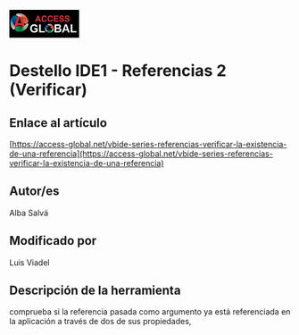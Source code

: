 ﻿![Access-global](/blob/main/Images/Logo1.png)
# Destello IDE1 - Referencias 2 (Verificar)
## Enlace al artículo
[https://access-global.net/vbide-series-referencias-verificar-la-existencia-de-una-referencia](https://access-global.net/vbide-series-referencias-verificar-la-existencia-de-una-referencia)
## Autor/es
Alba Salvá
## Modificado por
Luis Viadel
## Descripción de la herramienta
comprueba si la referencia pasada como argumento ya está referenciada en la aplicación a través de dos de sus propiedades,



